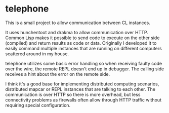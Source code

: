# telephone
This is a small project to allow communication between CL instances.

It uses hunchentoot and drakma to allow communication over HTTP. Common Lisp makes it possible to send code to execute on the other side (compiled) and return results as code or data. Originally I developed it to easily command multiple instances that are running on different computers scattered around in my house.

telephone utilizes some basic error handling so when receiving faulty code over the wire, the remote REPL doesn't end up in debugger. The calling side receives a hint about the error on the remote side.

I think it's a good base for implementing distributed computing scenarios, distributed mapcar or REPL instances that are talking to each other. The communication is over HTTP so there is more overhead, but less connectivity problems as firewalls often allow through HTTP traffic without requiring special configuration.
